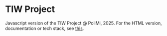 # TIW Project

Javascript version of the TIW Project @ PoliMi, 2025. For the HTML version, documentation or tech stack, see [this](https://github.com/mssuperlol/TIW_project).
